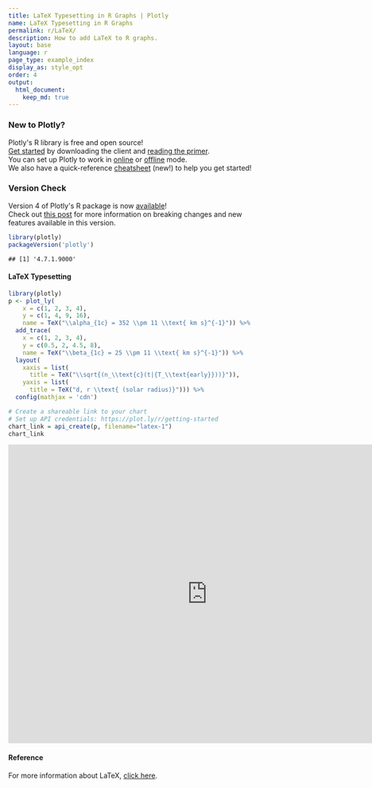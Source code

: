 ```yaml
---
title: LaTeX Typesetting in R Graphs | Plotly
name: LaTeX Typesetting in R Graphs
permalink: r/LaTeX/
description: How to add LaTeX to R graphs.
layout: base
language: r
page_type: example_index
display_as: style_opt
order: 4
output:
  html_document:
    keep_md: true
---
```



### New to Plotly?

Plotly's R library is free and open source!<br>
[Get started](https://plot.ly/r/getting-started/) by downloading the client and [reading the primer](https://plot.ly/r/getting-started/).<br>
You can set up Plotly to work in [online](https://plot.ly/r/getting-started/#hosting-graphs-in-your-online-plotly-account) or [offline](https://plot.ly/r/offline/) mode.<br>
We also have a quick-reference [cheatsheet](https://images.plot.ly/plotly-documentation/images/r_cheat_sheet.pdf) (new!) to help you get started!

### Version Check

Version 4 of Plotly's R package is now [available](https://plot.ly/r/getting-started/#installation)!<br>
Check out [this post](http://moderndata.plot.ly/upgrading-to-plotly-4-0-and-above/) for more information on breaking changes and new features available in this version.

```r
library(plotly)
packageVersion('plotly')
```

```
## [1] '4.7.1.9000'
```

#### LaTeX Typesetting



```r
library(plotly)
p <- plot_ly(
    x = c(1, 2, 3, 4), 
    y = c(1, 4, 9, 16),
    name = TeX("\\alpha_{1c} = 352 \\pm 11 \\text{ km s}^{-1}")) %>% 
  add_trace(
    x = c(1, 2, 3, 4), 
    y = c(0.5, 2, 4.5, 8),
    name = TeX("\\beta_{1c} = 25 \\pm 11 \\text{ km s}^{-1}")) %>%
  layout(
    xaxis = list(
      title = TeX("\\sqrt{(n_\\text{c}(t|{T_\\text{early}}))}")),
    yaxis = list(
      title = TeX("d, r \\text{ (solar radius)}"))) %>%
  config(mathjax = 'cdn')

# Create a shareable link to your chart
# Set up API credentials: https://plot.ly/r/getting-started
chart_link = api_create(p, filename="latex-1")
chart_link
```

<iframe src="https://plot.ly/~RPlotBot/5447.embed" width="800" height="600" id="igraph" scrolling="no" seamless="seamless" frameBorder="0"> </iframe>

#### Reference

For more information about LaTeX, [click here](https://github.com/ropensci/plotly/blob/master/inst/examples/rmd/MathJax/index.Rmd).
